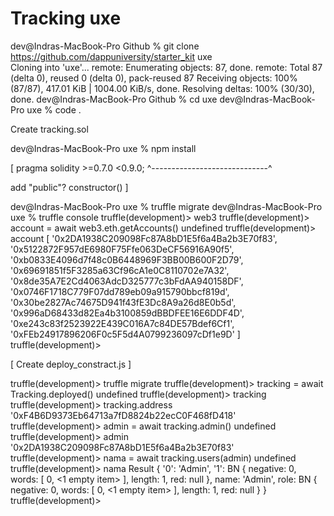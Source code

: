 # Tracking uxe

dev@Indras-MacBook-Pro Github % git clone https://github.com/dappuniversity/starter_kit uxe   
Cloning into 'uxe'...
remote: Enumerating objects: 87, done.
remote: Total 87 (delta 0), reused 0 (delta 0), pack-reused 87
Receiving objects: 100% (87/87), 417.01 KiB | 1004.00 KiB/s, done.
Resolving deltas: 100% (30/30), done.
dev@Indras-MacBook-Pro Github % cd uxe 
dev@Indras-MacBook-Pro uxe % code .

Create tracking.sol

dev@Indras-MacBook-Pro uxe % npm install

[
pragma solidity >=0.7.0 <0.9.0;
^-----------------------------^

add "public"?
    constructor()
]

dev@Indras-MacBook-Pro uxe % truffle migrate
dev@Indras-MacBook-Pro uxe % truffle console
truffle(development)> web3
truffle(development)> account = await web3.eth.getAccounts()
undefined
truffle(development)> account
[
  '0x2DA1938C209098Fc87A8bD1E5f6a4Ba2b3E70f83',
  '0x5122872F957dE6980F75Ffe063DeCF56916A90f5',
  '0xb0833E4096d7f48c0B6448969F3BB00B600F2D79',
  '0x69691851f5F3285a63Cf96cA1e0C8110702e7A32',
  '0x8de35A7E2Cd4063AdcD325777c3bFdAA940158DF',
  '0x0746F1718C779F07dd789eb09a915790bbcf819d',
  '0x30be2827Ac74675D941f43fE3Dc8A9a26d8E0b5d',
  '0x996aD68433d82Ea4b3100859dBBDFEE16E6DDF4D',
  '0xe243c83f2523922E439C016A7c84DE57Bdef6Cf1',
  '0xFEb24917896206F0c5F5d4A0799236097cDf1e9D'
]
truffle(development)> 

[
Create deploy_constract.js
]

truffle(development)> truffle migrate
truffle(development)> tracking = await Tracking.deployed()
undefined
truffle(development)> tracking
truffle(development)> tracking.address
'0xF4B6D9373Eb64713a7fD8824b22ecC0F468fD418'
truffle(development)> admin = await tracking.admin()
undefined
truffle(development)> admin
'0x2DA1938C209098Fc87A8bD1E5f6a4Ba2b3E70f83'
truffle(development)> nama = await tracking.users(admin)
undefined
truffle(development)> nama
Result {
  '0': 'Admin',
  '1': BN {
    negative: 0,
    words: [ 0, <1 empty item> ],
    length: 1,
    red: null
  },
  name: 'Admin',
  role: BN {
    negative: 0,
    words: [ 0, <1 empty item> ],
    length: 1,
    red: null
  }
}
truffle(development)> 
